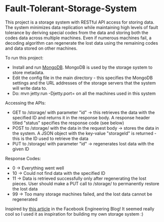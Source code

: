 # Fault-Tolerant-Storage-System

This project is a storage system with RESTful API access for storing data. The system minimizes data replication while maintaining high levels of fault tolerance by deriving special codes from the data and storing both the codes data across multiple machines. Even if numerous machines fail, a decoding algorithm can regenerate the lost data using the remaining codes and data stored on other machines.

To run this project:
- Install and run [MongoDB](http://docs.mongodb.org/manual/tutorial/install-mongodb-on-windows/). MongoDB is used by the storage system to store metadata.
- Edit the config file in the main directory - this specifies the MongoDB settings and the URL addresses of the storage servers that the system will write data to.
- Do: mvn jetty:run -Djetty.port=<port> on all the machines used in this system

Accessing the APIs:
- GET to /storage/ with parameter "id" -> this retrieves the data with the specified ID and returns it in the response body. A response header titled "status" specifies the response code (see below)
- POST to /storage/ with the data in the request body -> stores the data in the system. A JSON object with the key-value "storageId" is returned - this is the ID used to retrieve the data
- PUT to /storage/ with parameter "id" -> regenerates lost data with the given ID

Response Codes:
- 0 -> Everything went well
- 10 -> Could not find data with the specified ID
- 11 -> Data is retrieved successfully only after regenerating the lost pieces. User should make a PUT call to /storage/ to permanently restore the lost data
- 99 -> Too many storage machines failed, and the lost data cannot be regenerated

Inspired by [this article](https://code.facebook.com/posts/536638663113101/saving-capacity-with-hdfs-raid/) in the Facebook Engineering Blog! It seemed really cool so I used it as inspiration for building my own storage system :)
